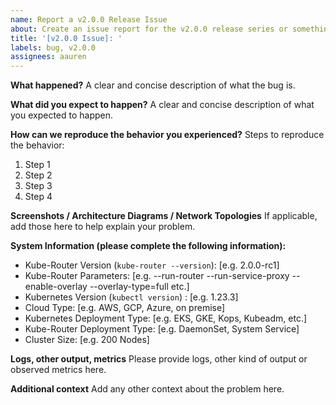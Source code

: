 ```yaml
---
name: Report a v2.0.0 Release Issue
about: Create an issue report for the v2.0.0 release series or something related to dual-stack functionality
title: '[v2.0.0 Issue]: '
labels: bug, v2.0.0
assignees: aauren
---
```


**What happened?**
A clear and concise description of what the bug is.

**What did you expect to happen?**
A clear and concise description of what you expected to happen.

**How can we reproduce the behavior you experienced?**
Steps to reproduce the behavior:
1. Step 1
2. Step 2
3. Step 3
4. Step 4

**Screenshots / Architecture Diagrams / Network Topologies**
If applicable, add those here to help explain your problem.

**System Information (please complete the following information):**
 - Kube-Router Version (`kube-router --version`): [e.g. 2.0.0-rc1]
 - Kube-Router Parameters: [e.g. --run-router --run-service-proxy --enable-overlay --overlay-type=full etc.]
 - Kubernetes Version (`kubectl version`) : [e.g. 1.23.3]
 - Cloud Type: [e.g. AWS, GCP, Azure, on premise]
 - Kubernetes Deployment Type: [e.g. EKS, GKE, Kops, Kubeadm, etc.]
 - Kube-Router Deployment Type: [e.g. DaemonSet, System Service]
 - Cluster Size: [e.g. 200 Nodes]

**Logs, other output, metrics**
Please provide logs, other kind of output or observed metrics here.

**Additional context**
Add any other context about the problem here.

